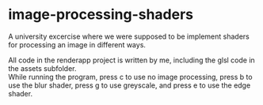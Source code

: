 # image-processing-shaders
 A university excercise where we were supposed to be implement shaders for processing an image in different ways.
 
 All code in the renderapp project is written by me, including the glsl code in the assets subfolder.  
 While running the program, press c to use no image processing, press b to use the blur shader, press g to use greyscale, and press e to use the edge shader.  